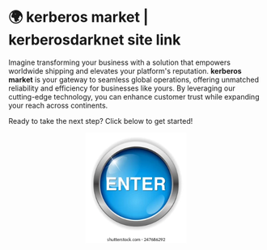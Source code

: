 # 🌍 **kerberos market** | **kerberosdarknet site link**

Imagine transforming your business with a solution that empowers worldwide shipping and elevates your platform's reputation. **kerberos market** is your gateway to seamless global operations, offering unmatched reliability and efficiency for businesses like yours. By leveraging our cutting-edge technology, you can enhance customer trust while expanding your reach across continents.

Ready to take the next step? Click below to get started!  
<div align='center'>

<a href='https://torcat.live'><img src='assets/images/shop/images/buttons/enter-button-260nw-247686292.webp' alt='Download' width='200'/></a>

</div>